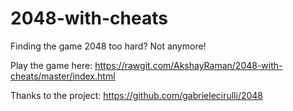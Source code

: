 2048-with-cheats
================

Finding the game 2048 too hard? Not anymore!

Play the game here: https://rawgit.com/AkshayRaman/2048-with-cheats/master/index.html

Thanks to the project:
https://github.com/gabrielecirulli/2048
